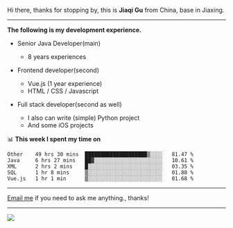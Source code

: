 Hi there, thanks for stopping by, this is **Jiaqi Gu** from China, base in Jiaxing.

---

**The following is my development experience.**

- Senior Java Developer(main)
  - 8 years experiences

- Frontend developer(second)
  - Vue.js (1 year experience)
  - HTML / CSS / Javascript
  
- Full stack developer(second as well)
  - I also can write (simple) Python project
  - And some iOS projects

📊 **This week I spent my time on**
<!--START_SECTION:waka-->
```text
Other    49 hrs 30 mins  ████████████████████▒░░░░   81.47 % 
Java     6 hrs 27 mins   ██▓░░░░░░░░░░░░░░░░░░░░░░   10.61 % 
XML      2 hrs 2 mins    █░░░░░░░░░░░░░░░░░░░░░░░░   03.35 % 
SQL      1 hr 8 mins     ▒░░░░░░░░░░░░░░░░░░░░░░░░   01.88 % 
Vue.js   1 hr 1 min      ▒░░░░░░░░░░░░░░░░░░░░░░░░   01.68 % 
```
<!--END_SECTION:waka-->

---

[Email me](mailto:droidqw@gmail.com?subject=Hiring_from_GitHub) if you need to ask me anything., thanks!

---

![]( https://visitor-badge.glitch.me/badge?page_id=githubgujiaqi)
